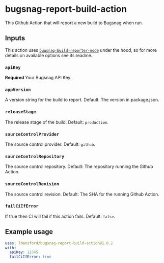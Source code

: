 # bugsnag-report-build-action

This Github Action that will report a new build to Bugsnag when run.

## Inputs

This action uses [`bugsnag-build-reporter-node`](https://github.com/bugsnag/bugsnag-build-reporter-node)
under the hood, so for more details on available options see its readme.

### `apiKey`

**Required** Your Bugsnag API Key.

### `appVersion`

A version string for the build to report. Default: The version in package.json.

### `releaseStage`

The release stage of the build. Default: `production`.

### `sourceControlProvider`

The source control provider. Default: `github`.

### `sourceControlRepository`

The source control repository. Default: The repository running the Github Action.

### `sourceControlRevision`

The source control revision. Default: The SHA for the running Github Action.

### `failCiIfError`

If true then CI will fail if this action fails. Default: `false`.

## Example usage

```yml
uses: lhansford/bugsnag-report-build-action@1.0.2
with:
  apiKey: 12345
  failCiIfError: true
```
